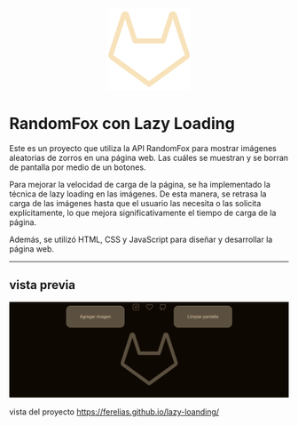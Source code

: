 <div>
    <div style="width: 150px; margin: 0 auto;">
        <img style="margin: 0 auto;" src="assets/gitlab.svg"></img>
    </div>
</div>

 # RandomFox con Lazy Loading


Este es un proyecto que utiliza la API RandomFox para mostrar imágenes aleatorias de zorros en una página web. Las cuáles se muestran y se borran de pantalla por medio de un botones.

 Para mejorar la velocidad de carga de la página, se ha implementado la técnica de lazy loading en las imágenes.
 De esta manera, se retrasa la carga de las imágenes hasta que el usuario las necesita o las solicita explícitamente, lo que mejora significativamente el tiempo de carga de la página.

Además, se utilizó HTML, CSS y JavaScript para diseñar y desarrollar la página web.

-----
## vista previa

<div>
    <div style="width: px; margin: 0 auto;">
        <img src="assets/vista.png"></img>
    </div>
</div>

vista del proyecto https://ferelias.github.io/lazy-loanding/
